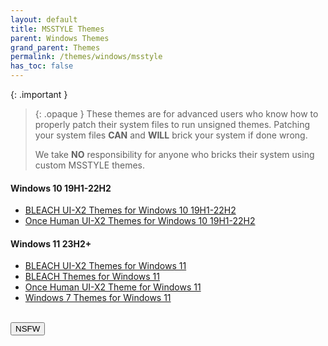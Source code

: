 ```yaml
---
layout: default
title: MSSTYLE Themes
parent: Windows Themes
grand_parent: Themes
permalink: /themes/windows/msstyle
has_toc: false
---
```


{: .important }
> {: .opaque }
> These themes are for advanced users who know how to properly patch their system files to run unsigned themes. 
> Patching your system files **CAN** and **WILL** brick your system if done wrong.
>
> We take **NO** responsibility for anyone who bricks their system using custom MSSTYLE themes.

<!-- ////////////////////////////////////////////////////////////////////////////////////////////////////////////////////// -->

#### Windows 10 19H1-22H2

*   [BLEACH UI-X2 Themes for Windows 10 19H1-22H2][BLEACH UI-X2 Themes for Windows 10 19H1-22H2]
*   [Once Human UI-X2 Themes for Windows 10 19H1-22H2][Once Human UI-X2 Themes for Windows 10 19H1-22H2]


#### Windows 11 23H2+

*   [BLEACH UI-X2 Themes for Windows 11][BLEACH UI-X2 Themes for Windows 11]
*   [BLEACH Themes for Windows 11][BLEACH Themes for Windows 11]
*   [Once Human UI-X2 Theme for Windows 11][Once Human UI-X2 Theme for Windows 11]
*   [Windows 7 Themes for Windows 11][Windows 7 Themes for Windows 11]


<!-- ////////////////////////////////////////////////////////////////////////////////////////////////////////////////////// -->

[BLEACH UI-X2 Themes for Windows 10 19H1-22H2]:https://github.com/The-Back-Room/BLEACH-UI-X2-Themes-for-Windows-10-19H1-22H2/
[Once Human UI-X2 Themes for Windows 10 19H1-22H2]: https://github.com/The-Back-Room/Once-Human-UI-X2-Themes-for-Windows-10-19H1-22H2/

[BLEACH UI-X2 Themes for Windows 11]: https://github.com/The-Back-Room//BLEACH-UI-X2-Themes-for-Windows-11-23h2/
[BLEACH Themes for Windows 11]: https://github.com/The-Back-Room/BLEACH-Themes-for-Windows-11/
[Once Human UI-X2 Theme for Windows 11]: https://github.com/The-Back-Room/Once-Human-UI-X2-Theme-for-Windows-11-23H2/
[Windows 7 Themes for Windows 11]: https://github.com/The-Back-Room/Windows-7-Themes-for-Windows-11/

<!-- ////////////////////////////////////////////////////////////////////////////////////////////////////////////////////// -->

<br />
<a href="/themes/windows/msstyle/nsfw">
<button type="button" name="button" class="btn">NSFW</button>
</a>
<br />

<!-- ////////////////////////////////////////////////////////////////////////////////////////////////////////////////////// -->
